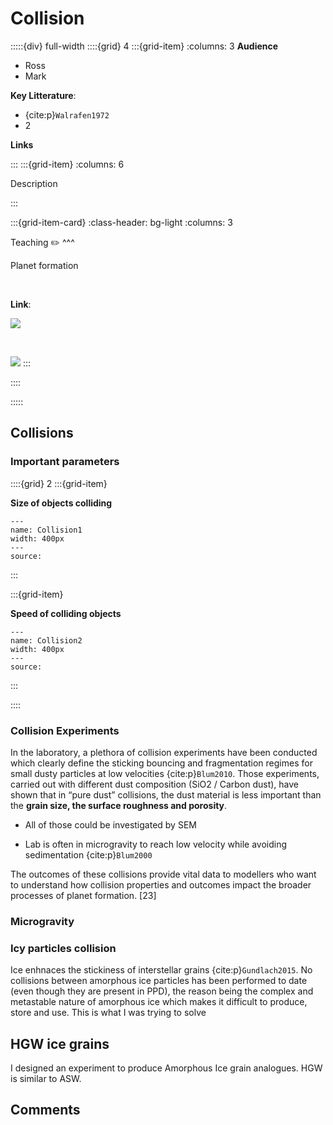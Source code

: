 # Collision


:::::{div} full-width
::::{grid} 4
:::{grid-item}
:columns: 3
**Audience**

- Ross
- Mark

**Key Litterature**:
- {cite:p}`Walrafen1972`
- 2

**Links**

:::
:::{grid-item}
:columns: 6

Description

:::

:::{grid-item-card}
:class-header: bg-light
:columns: 3

Teaching ✏️
^^^

<p class="emphase">Planet formation</p>

<br>

**Link**: 


[<img src="https://img.shields.io/badge/Teaching-Bitesize/Astronomy/Planet_formation_bottom-top-purple.svg?logo=data:Docs/SFP-logo.png">](https://deugz.github.io/nb-teaching/_build/html/Bitesize/Astronomy/Planet_formation_bottom-top/Planet_formation_bottom-top.html) 

<br>

[<img src="https://img.shields.io/badge/Teaching-Bitesize/Astronomy/Planet_formation_top-bottom-purple.svg?logo=data:Docs/SFP-logo.png">](https://deugz.github.io/nb-teaching/_build/html/Bitesize/Astronomy/Planet_formation_top-bottom/Planet_formation_top-bottom.html) 
:::

::::

:::::

## Collisions

### Important parameters

::::{grid} 2
:::{grid-item}

**Size of objects colliding**

```{figure} Docs/particle_growth_size_dependend_black.png
---
name: Collision1
width: 400px
---
source: 
```

:::

:::{grid-item}

**Speed of colliding objects**

```{figure} Docs/stick_bounce_fragment_black.png
---
name: Collision2
width: 400px
---
source: 
```

:::

::::




### Collision Experiments

In the laboratory, a plethora of collision experiments have been conducted which clearly define the sticking bouncing and fragmentation regimes for small dusty particles at low velocities {cite:p}`Blum2010`. Those experiments, carried out with different dust composition (SiO2 / Carbon dust), have shown that in “pure dust” collisions, the dust material is less 
important than the **grain size, the surface roughness and porosity**.

- All of those could be investigated by SEM

- Lab is often in microgravity to reach low velocity while avoiding sedimentation {cite:p}`Blum2000` 

The outcomes of these collisions provide vital data to modellers who want to understand how collision properties and outcomes impact the broader processes of planet formation. [23] 



### Microgravity


### Icy particles collision

Ice enhnaces the stickiness of interstellar grains {cite:p}`Gundlach2015`. No collisions between amorphous ice particles has been performed to date (even though they are present in PPD), the reason being the complex and metastable nature of amorphous ice which makes it difficult to produce, store and use. This is what I was trying to solve

## HGW ice grains 

I designed an experiment to produce Amorphous Ice grain analogues. HGW is similar to ASW.


## Comments

<script src="https://utteranc.es/client.js"
        repo="Deugz/nb-museum"
        issue-term="pathname"
        theme="github-light"
        crossorigin="anonymous"
        async>
</script>